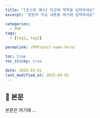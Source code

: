 ```yaml
---
title: "[포스팅 예시] 이곳에 제목을 입력하세요"
excerpt: "본문의 주요 내용을 여기에 입력하세요"

categories:
  - PHP
tags:
  - [tag1, tag2]

permalink: /PHP/post-name-here/

toc: true
toc_sticky: true

date: 2025-03-01
last_modified_at: 2025-03-01
---
```


## 🦥 본문

본문은 여기에 ...
